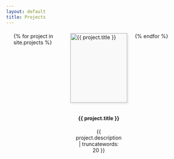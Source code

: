 ```yaml
---
layout: default
title: Projects
---
```


<style>
  .card-container {
    display: grid;
    grid-template-columns: repeat(3, 1fr); /* Creates a three-column grid */
    gap: 20px; /* Adds space between the cards */
    margin: 20px;
  }
  .card {
    background: #f9f9f9;
    border: 1px solid #ddd;
    box-shadow: 2px 2px 5px rgba(0,0,0,0.1);
    transition: box-shadow 0.3s ease-in-out;
  }
  .card:hover {
    box-shadow: 5px 5px 15px rgba(0,0,0,0.2);
  }
  .card img {
    width: 100%; /* Makes the image cover the width of the card */
    height: auto; /* Adjusts the height to maintain aspect ratio */
  }
  .container {
    padding: 15px;
    text-align: center;
  }
</style>

<div class="card-container">
  {% for project in site.projects %}
    <div class="card" onclick="location.href='{{ project.url }}';" style="cursor: pointer;">
      <img src="{{ project.image }}" alt="{{ project.title }}">
      <div class="container">
        <h4><b>{{ project.title }}</b></h4>
        <p>{{ project.description | truncatewords: 20 }}</p>
      </div>
    </div>
  {% endfor %}
</div>

